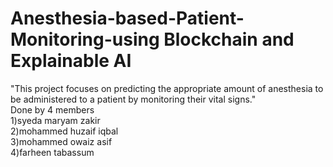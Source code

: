 # Anesthesia-based-Patient-Monitoring-using Blockchain and Explainable AI
"This project focuses on predicting the appropriate amount of anesthesia to be administered to a patient by monitoring their vital signs."
<br>
Done by 4 members
<br>
1)syeda maryam zakir
<br>
2)mohammed huzaif iqbal
<br>
3)mohammed owaiz asif
<br>
4)farheen tabassum
